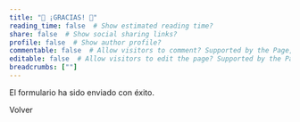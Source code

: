 ```yaml
---
title: "🙏 ¡GRACIAS! 🙏"
reading_time: false  # Show estimated reading time?
share: false  # Show social sharing links?
profile: false  # Show author profile?
commentable: false  # Allow visitors to comment? Supported by the Page, Post, and Docs content types.
editable: false  # Allow visitors to edit the page? Supported by the Page, Post, and Docs content types.
breadcrumbs: [""]
---
```


El formulario ha sido enviado con éxito.

<a onclick="window.history.back()" class="btn btn-primary px-3 py-3">Volver</a>